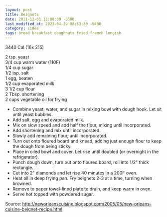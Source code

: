 ```yaml
---
layout: post
title: Beignets
date: 2011-12-01 12:00:00 -0500
last_modified_at: 2023-04-29 08:53:30 -0400
category: sides
tags: bread breakfast doughnuts fried french longish
---
```

3440 Cal (16x 215)

2 tsp. yeast  
3/4 cup warm water (110F)  
1/4 cup sugar  
1/2 tsp. salt  
1 egg, beaten  
1/2 cup evaporated milk  
3 1/2 cup flour  
2 Tbsp. shortening  
2 cups vegetable oil for frying  

* Combine yeast, water, and sugar in mixing bowl with dough hook.  Let sit until yeast bubbles.
* Add salt, egg and evaporated milk.
* Mix on slow speed and add half the flour, mixing until incorporated.
* Add shortening and mix until incorporated.
* Slowly add remaining flour, until incorporated.
* Turn out onto floured board and knead, adding just enough flour to keep the dough from being sticky.
* Place in oiled bowl and cover.  Let rise until doubled (or overnight in the refrigerator).
* Punch dough down, turn out onto floured board, roll into 1/2" thick rectangle.
* Cut into 2" diamonds and let rise 40 minutes in a 200F oven.
* Heat oil in deep frying pan.  Fry beignets 2-3 at a time, turning when browned.
* Remove to paper towel-lined plate to drain, and keep warm in oven.
* Serve hot topped with powdered sugar.

Source: <http://neworleanscuisine.blogspot.com/2005/05/new-orleans-cuisine-beignet-recipe.html>
